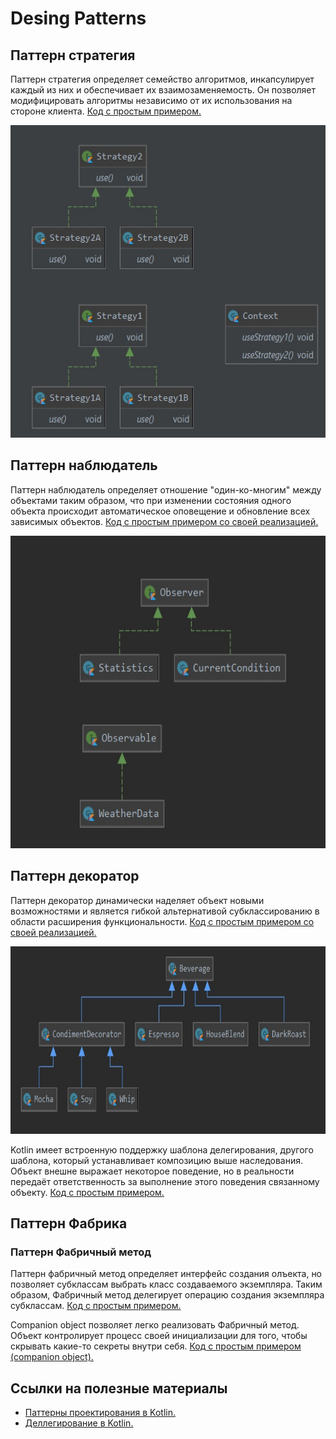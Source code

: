 # Desing Patterns
## Паттерн стратегия
Паттерн стратегия определяет семейство алгоритмов, инкапсулирует каждый из них и обеспечивает их взаимозаменяемость. 
Он позволяет модифицировать алгоритмы независимо от их использования на стороне клиента.
[Код с простым примером.](src/strategy/my/Strategy.kt)

<p align="center">
  <img height="500" src="Strategy.jpg">
</p>

## Паттерн наблюдатель
Паттерн наблюдатель определяет отношение "один-ко-многим" между объектами таким образом, что при изменении состояния одного объекта происходит автоматическое оповещение и обновление всех зависимых объектов.
[Код с простым примером со своей реализацией.](src/observer/standard/main.kt)

<p align="center">
  <img height="500" src="Observer.jpg">
</p>

## Паттерн декоратор
Паттерн декоратор динамически наделяет объект новыми возможностями и является гибкой альтернативой субклассированию в области расширения функциональности.
[Код с простым примером со своей реализацией.](src/decorator/my/Decorator.kt)

<p align="center">
  <img height="300" src="Decorator.jpg">
</p>

Kotlin имеет встроенную поддержку шаблона делегирования, другого шаблона, который устанавливает композицию выше наследования.
Объект внешне выражает некоторое поведение, но в реальности передаёт ответственность за выполнение этого поведения связанному объекту.
[Код с простым примером.](src/decorator/kotlin/Decorator.kt)

## Паттерн Фабрика
### Паттерн Фабричный метод
Паттерн фабричный метод определяет интерфейс создания олъекта, но позволяет субклассам выбрать класс создаваемого экземпляра. Таким образом, Фабричный метод делегирует операцию создания экземпляра субклассам. 
[Код с простым примером.](src/factory/factory_method/my/FactoryMethod.kt)

Companion object позволяет легко реализовать Фабричный метод. Объект контролирует процесс своей инициализации для того, чтобы скрывать какие-то секреты внутри себя.
[Код с простым примером (companion object).](src/factory/factory_method/kotlin/FactoryMethod.kt)

## Ссылки на полезные материалы 
- [Паттерны проектирования в Kotlin.](https://habr.com/ru/post/421873/)
- [Деллегирование в Kotlin.](https://kotlinlang.ru/docs/delegation.html)
